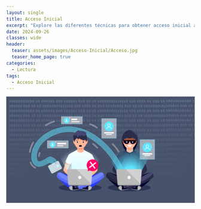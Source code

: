 ```yaml
---
layout: single
title: Acceso Inicial
excerpt: "Explore las diferentes técnicas para obtener acceso inicial a un sistema y una red de destino desde la perspectiva de un Red Teamer."
date: 2024-09-26
classes: wide
header:
  teaser: assets/images/Acceso-Inicial/Acceso.jpg
  teaser_home_page: true
categories:
  - Lectura
tags:
  - Acceso Inicial
---
```


![Portada](assets/images/Acceso-Inicial/Portada.png)
